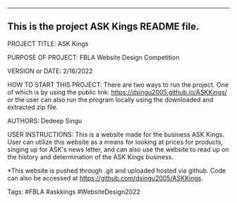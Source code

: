 ------------------------------------------------------------------------
This is the project ASK Kings README file.
------------------------------------------------------------------------

PROJECT TITLE: ASK Kings

PURPOSE OF PROJECT: FBLA Website Design Competition

VERSION or DATE: 2/16/2022

HOW TO START THIS PROJECT:
There are two ways to run the project. One of which is by using the public link: https://dsingu2005.github.io/ASKKings/ or the user can also run the program locally using the downloaded and extracted zip file.

AUTHORS: Dedeep Singu

USER INSTRUCTIONS: This is a website made for the business ASK Kings. User can utilize this website as a means for looking at prices for products, singing up for ASK's news letter, and can also use the website to read up on the history and determination of the ASK Kings business.

*This website is pushed through .git and uploaded hosted via github. Code can also be accessed at https://github.com/dsingu2005/ASKKings.

Tags:
#FBLA
#askkings
#WebsiteDesign2022
